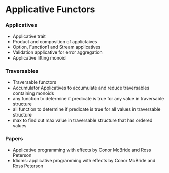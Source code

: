 # Applicative Functors #


### Applicatives ###
* Applicative trait
* Product and composition of applictaives
* Option, Function1 and Stream applicatives
* Validation applicative for error aggregation
* Applicative lifting monoid

### Traversables ###
* Traversable functors
* Accumulator Applicatives to accumulate and reduce traversables containing monoids
* any function to determine if predicate is true for any value in traversable structure
* all function to determine if predicate is true for all values in traversable structure
* max to find out max value in traversable structure that has ordered values 


### Papers ###

* Applicative programming with effects by Conor McBride and Ross Peterson
* Idioms: applicative programming with effects by Conor McBride and Ross Peterson